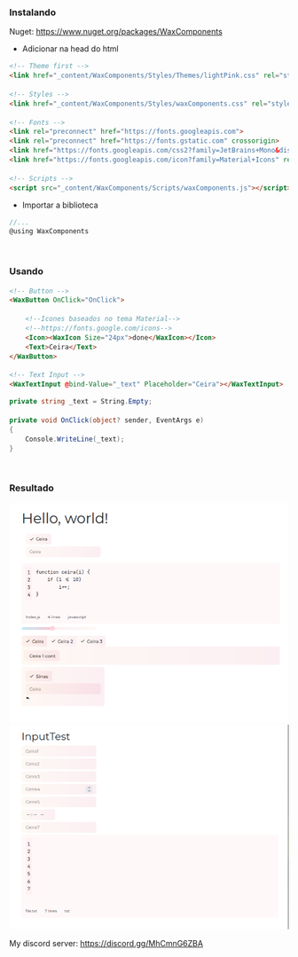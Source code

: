 ### Instalando

Nuget: https://www.nuget.org/packages/WaxComponents

- Adicionar na head do html
```html
<!-- Theme first -->
<link href="_content/WaxComponents/Styles/Themes/lightPink.css" rel="stylesheet">

<!-- Styles -->
<link href="_content/WaxComponents/Styles/waxComponents.css" rel="stylesheet">

<!-- Fonts -->
<link rel="preconnect" href="https://fonts.googleapis.com">
<link rel="preconnect" href="https://fonts.gstatic.com" crossorigin>
<link href="https://fonts.googleapis.com/css2?family=JetBrains+Mono&display=swap" rel="stylesheet">
<link href="https://fonts.googleapis.com/icon?family=Material+Icons" rel="stylesheet">

<!-- Scripts -->
<script src="_content/WaxComponents/Scripts/waxComponents.js"></script>
```

- Importar a biblioteca
```cs
//...
@using WaxComponents
```

<br/>

### Usando

```html
<!-- Button -->
<WaxButton OnClick="OnClick">
    
    <!--Icones baseados no tema Material-->
    <!--https://fonts.google.com/icons-->
    <Icon><WaxIcon Size="24px">done</WaxIcon></Icon>
    <Text>Ceira</Text>
</WaxButton>

<!-- Text Input -->
<WaxTextInput @bind-Value="_text" Placeholder="Ceira"></WaxTextInput>
```

```c#
private string _text = String.Empty;

private void OnClick(object? sender, EventArgs e)
{
    Console.WriteLine(_text);
}
```

<br/>

### Resultado
![sample](https://raw.githubusercontent.com/lllggghhhaaa/WaxComponents/master/Assets/wcexample1.png)
![sample](https://raw.githubusercontent.com/lllggghhhaaa/WaxComponents/master/Assets/wcexample2.png)

My discord server: https://discord.gg/MhCmnG6ZBA
